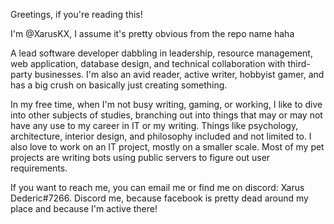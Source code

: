 Greetings, if you're reading this!

I'm @XarusKX, I assume it's pretty obvious from the repo name haha

A lead software developer dabbling in leadership, resource management, web application, database design, and technical collaboration with third-party businesses. I'm also an avid reader, active writer, hobbyist gamer, and has a big crush on basically just creating something.

In my free time, when I'm not busy writing, gaming, or working, I like to dive into other subjects of studies, branching out into things that may or may not have any use to my career in IT or my writing. Things like psychology, architecture, interior design, and philosophy included and not limited to. I also love to work on an IT project, mostly on a smaller scale. Most of my pet projects are writing bots using public servers to figure out user requirements.

If you want to reach me, you can email me or find me on discord: Xarus Dederic#7266. Discord me, because facebook is pretty dead around my place and because I'm active there!

